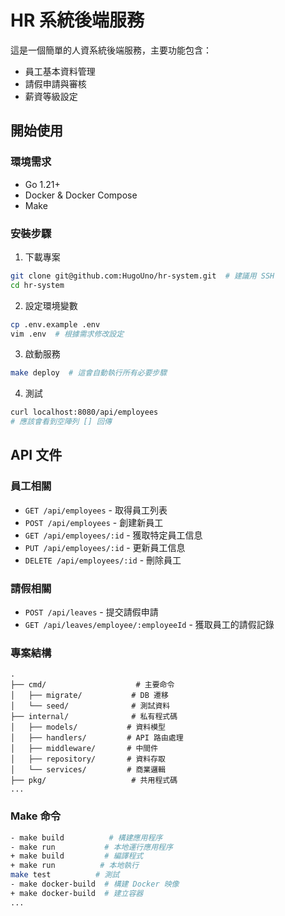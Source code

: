 # HR 系統後端服務

這是一個簡單的人資系統後端服務，主要功能包含：
- 員工基本資料管理
- 請假申請與審核
- 薪資等級設定

## 開始使用

### 環境需求
- Go 1.21+
- Docker & Docker Compose
- Make

### 安裝步驟

1. 下載專案
```bash
git clone git@github.com:HugoUno/hr-system.git  # 建議用 SSH
cd hr-system
```

2. 設定環境變數
```bash
cp .env.example .env
vim .env  # 根據需求修改設定
```

3. 啟動服務
```bash
make deploy  # 這會自動執行所有必要步驟
```

4. 測試
```bash
curl localhost:8080/api/employees
# 應該會看到空陣列 [] 回傳
```

## API 文件

### 員工相關
- `GET /api/employees` - 取得員工列表
- `POST /api/employees` - 創建新員工
- `GET /api/employees/:id` - 獲取特定員工信息
- `PUT /api/employees/:id` - 更新員工信息
- `DELETE /api/employees/:id` - 刪除員工

### 請假相關
- `POST /api/leaves` - 提交請假申請
- `GET /api/leaves/employee/:employeeId` - 獲取員工的請假記錄

### 專案結構
```
.
├── cmd/                    # 主要命令
│   ├── migrate/           # DB 遷移
│   └── seed/              # 測試資料
├── internal/              # 私有程式碼
│   ├── models/           # 資料模型
│   ├── handlers/         # API 路由處理
│   ├── middleware/       # 中間件
│   ├── repository/       # 資料存取
│   └── services/         # 商業邏輯
├── pkg/                   # 共用程式碼
...
```

### Make 命令
```bash
- make build          # 構建應用程序
- make run           # 本地運行應用程序
+ make build         # 編譯程式
+ make run          # 本地執行
make test          # 測試
- make docker-build  # 構建 Docker 映像
+ make docker-build  # 建立容器
...
```